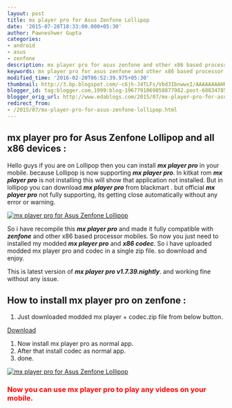 ```yaml
---
layout: post
title: mx player pro for Asus Zenfone Lollipop
date: '2015-07-28T18:33:00.000+05:30'
author: Pawneshwer Gupta
categories:
- android
- asus
- zenfone
description: mx player pro for asus zenfone and other x86 based processor,fully working latest mx player pro for zenfone 5,latest mx player pro for zenfone, mx player
keywords: mx player pro for asus zenfone and other x86 based processor,fully working latest mx player pro for zenfone 5,latest mx player pro for zenfone, mx player
modified_time: '2016-02-20T06:52:39.975+05:30'
thumbnail: http://3.bp.blogspot.com/-c6jh-J4TLFs/Vbd3IbnwwxI/AAAAAAAAHPY/tIF1eXLUDXs/s72-c/mx-player-pro-for-asus-zenfone-lollipop.png
blogger_id: tag:blogger.com,1999:blog-1967791069058877982.post-6883478501314690881
blogger_orig_url: http://www.edablogs.com/2015/07/mx-player-pro-for-asus-zenfone-lollipop.html
redirect_from:
- /2015/07/mx-player-pro-for-asus-zenfone-lollipop.html
---
```


## mx player pro for Asus Zenfone Lollipop and all x86 devices :

Hello guys if you are on Lollipop then you can install **_mx player pro_** in your mobile. because Lollipop is now supporting **_mx player pro_**. In kitkat rom **_mx player pro_** is not installing this will show that application not installed. But in lollipop you can download **_mx player pro_** from blackmart . but official **_mx player pro_** not fully supporting, its getting close automatically without any error or warning.

[![mx player pro for Asus Zenfone Lollipop](http://3.bp.blogspot.com/-c6jh-J4TLFs/Vbd3IbnwwxI/AAAAAAAAHPY/tIF1eXLUDXs/s1600/mx-player-pro-for-asus-zenfone-lollipop.png "mx player pro for Asus Zenfone Lollipop")](http://3.bp.blogspot.com/-c6jh-J4TLFs/Vbd3IbnwwxI/AAAAAAAAHPY/tIF1eXLUDXs/s1600/mx-player-pro-for-asus-zenfone-lollipop.png)

So i have recompile this **_mx player pro_** and made it fully compatible with **_zenfone_** and other x86 based processor mobiles. So now you just need to installed my modded _**mx player pro**_ and **_x86 codec_**. So i have uploaded modded mx player pro and codec in a single zip file. so download and enjoy.

This is latest version of **_mx player pro v1.7.39.nightly_**. and working fine without any issue.

## How to install mx player pro on zenfone :

1.  Just downloaded modded mx player + codec.zip file from below button.

[Download](https://userscloud.com/asmytznbh85f)

1.  Now install mx player pro as normal app.
2.  After that install codec as normal app.
3.  done.

[![mx player pro for Asus Zenfone Lollipop](http://2.bp.blogspot.com/-fCU_jsQ3GEU/Vbd3QWbvqiI/AAAAAAAAHPk/EIGMHl2Pcz0/s320/mx-player-pro-for-asus-zenfone-lollipop.png "mx player pro for Asus Zenfone Lollipop")](http://2.bp.blogspot.com/-fCU_jsQ3GEU/Vbd3QWbvqiI/AAAAAAAAHPk/EIGMHl2Pcz0/s1600/mx-player-pro-for-asus-zenfone-lollipop.png)

### <span style="color: red;">Now you can use mx player pro to play any videos on your mobile.</span>